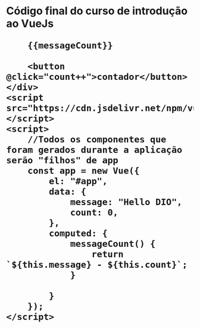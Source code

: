 <h1> Código final do curso de introdução ao VueJs


<!DOCTYPE html>
<html lang="en">

<head>
    <meta charset="UTF-8">
    <meta http-equiv="X-UA-Compatible" content="IE=edge">
    <meta name="viewport" content="width=device-width, initial-scale=1.0">
    <title>Document</title>
</head>

<body>
    <div id="app">

        {{messageCount}}

        <button @click="count++">contador</button>
    </div>
    <script src="https://cdn.jsdelivr.net/npm/vue@2.6.14"></script>
    <script>
        //Todos os componentes que foram gerados durante a aplicação serão "filhos" de app
        const app = new Vue({
            el: "#app",
            data: {
                message: "Hello DIO",
                count: 0,
            },
            computed: {
                messageCount() {
                    return `${this.message} - ${this.count}`;
                }

            }
        });
    </script>
</body>

</html>